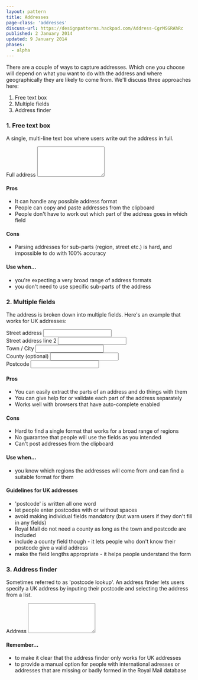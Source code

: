```yaml
---
layout: pattern
title: Addresses
page-class: 'addresses'
discuss-url: https://designpatterns.hackpad.com/Address-CgrMSGRAhRc
published: 2 January 2014
updated: 9 January 2014
phases:
  - alpha
---
```


There are a couple of ways to capture addresses. Which one you choose will depend on what you want to do with the address and where geographically they are likely to come from. We'll discuss three approaches here:

1. Free text box
2. Multiple fields
3. Address finder

### 1. Free text box

A single, multi-line text box where users write out the address in full.

<div class="pattern-example">
	<form class="form">
		<div class="control">
	  		<label for="address">Full address</label>
	  		<textarea type="text" id="address" rows="5"></textarea>
		</div>
	</form>
</div>

#### Pros

* It can handle any possible address format
* People can copy and paste addresses from the clipboard
* People don't have to work out which part of the address goes in which field

#### Cons

* Parsing addresses for sub-parts (region, street etc.) is hard, and impossible to do with 100% accuracy

#### Use when...

* you're expecting a very broad range of address formats
* you don't need to use specific sub-parts of the address


### 2. Multiple fields

The address is broken down into multiple fields. Here's an example that works for UK addresses:

<div class="pattern-example">
	<form class="form">
		<div class="control">
	  		<label for="ex2-street">Street address</label>
	  		<input type="text" id="ex2-street">
		</div>
		<div class="control">
	  		<label for="ex2-street2" class="visuallyhidden">Street address line 2</label>
	  		<input type="text" id="ex2-street2">
		</div>
		<div class="control">
	  		<label for="ex2-town">Town / City</label>
	  		<input type="text" id="ex2-town">
		</div>
		<div class="control">
	  		<label for="ex2-county">County (optional)</label>
	  		<input type="text" id="ex2-county">
		</div>
		<div class="control">
	  		<label for="ex2-postcode">Postcode</label>
	  		<input type="text" id="ex2-postcode" class="postcode">
		</div>
	</form>
</div>

#### Pros

* You can easily extract the parts of an address and do things with them
* You can give help for or validate each part of the address separately
* Works well with browsers that have auto-complete enabled

#### Cons

* Hard to find a single format that works for a broad range of regions
* No guarantee that people will use the fields as you intended
* Can't post addresses from the clipboard

#### Use when...

* you know which regions the addresses will come from and can find a suitable format for them

#### Guidelines for UK addresses

* 'postcode' is written all one word
* let people enter postcodes with or without spaces
* avoid making individual fields mandatory (but warn users if they don't fill in any fields)
* Royal Mail do not need a county as long as the town and postcode are included
* include a county field though - it lets people who don't know their postcode give a valid address
* make the field lengths appropriate - it helps people understand the form


### 3. Address finder

Sometimes referred to as 'postcode lookup'. An address finder lets users specify a UK address by inputing their postcode and selecting the address from a list.

<div class="pattern-example">
	<form class="form">
		<div class="js-address-finder">
			<div class="control">
		  		<label for="address2">Address</label>
		  		<textarea type="text" id="address2" rows="5"></textarea>
			</div>
		</div>
	</form>
</div>

#### Remember...

* to make it clear that the address finder only works for UK addresses
* to provide a manual option for people with international adresses or addresses that are missing or badly formed in the Royal Mail database

